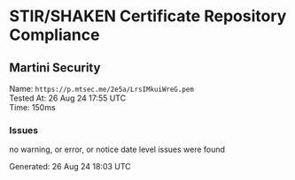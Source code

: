 # STIR/SHAKEN Certificate Repository Compliance

## Martini Security

Name: `https://p.mtsec.me/2e5a/LrsIMkuiWreG.pem`\
Tested At: 26 Aug 24 17:55 UTC\
Time: 150ms

### Issues

no warning, or error, or notice date level issues were found

Generated: 26 Aug 24 18:03 UTC